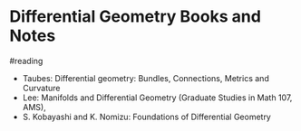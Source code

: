 # Differential Geometry Books and Notes

#reading

- Taubes: Differential geometry: Bundles, Connections, Metrics and Curvature 
- Lee: Manifolds and Differential Geometry (Graduate Studies in Math 107, AMS), 
- S. Kobayashi and K. Nomizu: Foundations of Differential Geometry